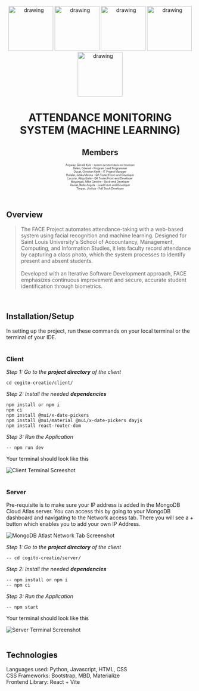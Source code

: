 <div align="center">
<img src="https://github.com/user-attachments/assets/7d3bb7f2-87a8-4ddc-aea5-888d7edf62a1" alt="drawing" width="120"/>
<img src="https://github.com/user-attachments/assets/c6baffe6-10f6-4950-96df-698498454ed3" alt="drawing" width="120"/>
<img src="https://github.com/user-attachments/assets/70ed1e91-e938-42c2-8c15-d95ad580c86b" alt="drawing" width="120"/>
<img src="https://github.com/user-attachments/assets/b8fee065-cb41-430f-839b-360c011f7b79" alt="drawing" width="120"/>
<img src="https://github.com/user-attachments/assets/74df5d26-3261-4a73-b38d-b452ef789cde" alt="drawing" width="120"/>
</div>

<h1 align="center">
ATTENDANCE MONITORING SYSTEM (MACHINE LEARNING)
</h1>

<div align="center">
<h2>Members</h2>
<p style="font-size:0.5em;">
Angway, Gerald Kyle - <small>Systems Architech/Back-end Developer</small><br>
Belen, Odeneil - Program Lead Programmer<br>
Ducat, Christian Keith - IT Project Manager<br>
Hufalar, Jekka Menna - QA Tester/Front-end Developer<br>
Lacorte, Abby Gaile - QA Tester/Front-end Developer<br>
Mayangao, Mike Gandrie - Back-end Developer<br>
Ramat, Nelle Angela - Lead Front-end Developer<br>
Timpac, Joshua - Full Stack Developer<br>
</p>
</div>

<br>

## Overview

> The FACE Project automates attendance-taking with a web-based system using facial recognition and machine learning. Designed for Saint Louis University's School of Accountancy, Management, Computing, and Information Studies, it lets faculty record attendance by capturing a class photo, which the system processes to identify present and absent students. <br><br>Developed with an Iterative Software Development approach, FACE emphasizes continuous improvement and secure, accurate student identification through biometrics.

<br>

## Installation/Setup

In setting up the project, run these commands on your local terminal or the terminal of your IDE.
<br><br>

### Client

_Step 1: Go to the **project directory** of the client_

    cd cogito-creatio/client/

_Step 2: Install the needed **dependencies**_

    npm install or npm i
    npm ci
    npm install @mui/x-date-pickers
    npm install @mui/material @mui/x-date-pickers dayjs
    npm install react-router-dom

_Step 3: Run the Application_

    -- npm run dev
    
Your terminal should look like this

![Client Terminal Screeshot](https://github.com/user-attachments/assets/e8350c04-b394-4769-ad22-7f4cc62d2c01)
<br><br>
### Server

Pre-requisite is to make sure your IP address is added in the MongoDB Cloud Atlas server.
You can access this by going to your MongoDB dashboard and navigating to the Network access tab. There you will see a + button which enables you to add your own IP Address.

![MongoDB Atlast Network Tab Screenshot](https://github.com/user-attachments/assets/9521f71d-ea47-4353-882a-64816d4ede9e)

_Step 1: Go to the **project directory** of the client_

    -- cd cogito-creatio/server/

_Step 2: Install the needed **dependencies**_

    -- npm install or npm i
    -- npm ci

_Step 3: Run the Application_

    -- npm start

Your terminal should look like this

![Server Terminal Screenshot](https://github.com/user-attachments/assets/b3598437-0674-40d6-8a6f-56347264f19e)
<br><br>
## Technologies
Languages used: Python, Javascript, HTML, CSS<br>
CSS Frameworks: Bootstrap, MBD, Materialize<br>
Frontend Library: React + Vite<br>
